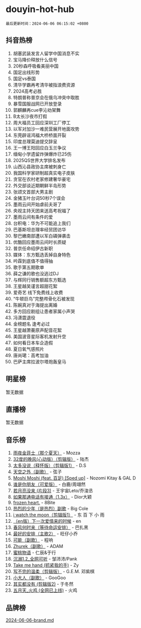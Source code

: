 # douyin-hot-hub

`最后更新时间：2024-06-06 06:15:02 +0800`

## 抖音热榜

1. 胡塞武装发言人留学中国消息不实
1. 宝马降价释放什么信号
1. 20秒森呼吸看美丽中国
1. 国足出线形势
1. 国足vs泰国
1. 清华学霸再考清华被指浪费资源
1. 2024高考必胜
1. 特朗普称普京会在俄乌冲突中取胜
1. 暴雪国服战网已开放登录
1. 郭麒麟再cue李沁劝架舞
1. B太长沙夜市打假
1. 周大福员工回应深圳工厂停工
1. 以军对加沙一难民营展开地面攻势
1. 东莞辟谣鸿福大桥桥面开裂
1. 印度总理莫迪提交辞呈
1. 王一博王阳回应白玉兰争议
1. 缅甸小学遗留炸弹爆炸已25伤
1. 2025QS世界大学排名发布
1. 山西沁县政协主席被刺身亡
1. 我国科学家研制超真实电子皮肤
1. 贪官在农村老家修建奢华豪宅
1. 外交部谈近期朝鲜半岛形势
1. 张颂文首部大男主剧
1. 金猪玉叶台词50秒7个误会
1. 墨雨云间开始虐前夫哥了
1. 央视主持天团来送高考祝福了
1. 墨雨云间有条件的爱
1. 台积电：华为不可能追上我们
1. 巴基斯坦总理率经贸团访华
1. 黎巴嫩南部遭以军白磷弹袭击
1. 优酷回应墨雨云间时长质疑
1. 普京任命绍伊古新职
1. 媒体：东方甄选丢掉自身特色
1. 吟霖到底值不值得抽
1. 歌手第五期歌单
1. 薛之谦的歌也没逃过DJ
1. 与辉同行销售额超东方甄选
1. 王星越吴谨言超甜花絮
1. 爱奇艺 线下免费线上收费
1. “牛顿巨鸟”完整颅骨化石被发现
1. 陈婉真对于海提出离婚
1. 多方回应剧组让患者家属小声哭
1. 冯潇霆退役
1. 金榜题名 逢考必过
1. 王星越萧蘅原声配音花絮
1. 美国波音星际客机发射升空
1. 如何看日本车企造假
1. 夏日氧气感照片
1. 唐尚珺：高考加油
1. 巴萨主席拉波尔塔炮轰皇马

## 明星榜

暂无数据

## 直播榜

暂无数据

## 音乐榜

1. [雨夜金菲士（那个夏天）](https://sf5-hl-cdn-tos.douyinstatic.com/obj/tos-cn-ve-2774/osPmPLDWQBBE2Z6bftCgYwkFaF4pEYEneXaZQs) - Mozza
1. [32度的晚风(心动版）（剪辑版）](https://sf5-hl-cdn-tos.douyinstatic.com/obj/tos-cn-ve-2774/owNyabsyWdzUulxhoJfK8IBXgp0UMQAHpvGh2B) - 陆杰
1. [太多没说（释怀版）（剪辑版1）](https://sf3-cdn-tos.douyinstatic.com/obj/tos-cn-ve-2774/oEbKIiDC0BA8CJOQHYA6aeCVYeHgckHdntZSDj) - D.S
1. [天空之外（副歌）](https://sf5-hl-cdn-tos.douyinstatic.com/obj/tos-cn-ve-2774/oAYn0BTp8jS8iSyZSHMUWAikyvAWI1c7aiJTr) - 弦子
1. [Moshi Moshi (feat. 百足) [Sped up]](https://sf5-hl-cdn-tos.douyinstatic.com/obj/tos-cn-ve-2774/ocCPFQcXJLeroaIdQLIGAoeeYM3OAUYGDguHXz) - Nozomi Kitay & GAL D
1. [谁是你朋友（可爱版）](https://sf5-hl-cdn-tos.douyinstatic.com/obj/tos-cn-ve-2774/owKjggBwGZexYCjVAIeEFURf1LJTjMDaK6AzKN) - 白鹿/周翊然
1. [若月亮没来 (片段3)](https://sf5-hl-cdn-tos.douyinstatic.com/obj/tos-cn-ve-2774/okfyEUsGW1B1ovJi5JiN9IjvAT2lMwA054GoEB) - 王宇宙Leto/乔浚丞
1. [如果那通电话有接通（1.3x）](https://sf5-hl-cdn-tos.douyinstatic.com/obj/tos-cn-ve-2774/ocJeJKhUhAJG8EYZiEFfGFAPkD3beMQ5mwDv1e) - Dior大颖
1. [frozen heart.](https://sf5-hl-cdn-tos.douyinstatic.com/obj/tos-cn-ve-2774/oIIWJfyjIACZA9zQMtnJ6hQQhFC4vhCupoRBsO) - 8Bite
1. [热烈的少年（是热烈）副歌](https://sf5-hl-cdn-tos.douyinstatic.com/obj/tos-cn-ve-2774/owVNI0CLDAUMtSz6TEYvfFBFL4UDFFhLfgK8fa) - Big Cole
1. [i watch the moon（剪辑版1）](https://sf5-hl-cdn-tos.douyinstatic.com/obj/tos-cn-ve-2774/o0I9mSChzHZANMJIEBfkCQzzg6N5WAcVtqft9P) - 东 百 下 小 雨
1. [（en版）下一次爱情来的时候](https://sf5-hl-cdn-tos.douyinstatic.com/obj/tos-cn-ve-2774/owZIscFWHUMFAbrAisiax4ioKVNAKH9jYvbBk) - en
1. [春风何时来（等待命运安排）](https://sf3-cdn-tos.douyinstatic.com/obj/tos-cn-ve-2774/oICBNbD3gelMfB4WgiD1KI2jQtXZE2FgHLwtsl) - 巴扎黑
1. [最好的安排（主歌2）](https://sf3-cdn-tos.douyinstatic.com/obj/tos-cn-ve-2774/oMMZX1DuHpMwgoDztBmZswgQnbCeeANZxBHkFY) - 旺仔小乔
1. [可能（副歌）](https://sf5-hl-cdn-tos.douyinstatic.com/obj/tos-cn-ve-2774/cde1731888894259b333569393c2fb51) - 程响
1. [Zhurek（副歌）](https://sf5-hl-cdn-tos.douyinstatic.com/obj/tos-cn-ve-2774/ooQm8FBZQDlf0btEYgVpCcSCQfrdJGBEKZYBGS) - ADAM
1. [蜜桃物语](https://sf3-cdn-tos.douyinstatic.com/obj/tos-cn-ve-2774/oIhOSCZtIACtYU4XQkngiW9kCBfVD1Fz9IYeqL) - 仁辰&于行
1. [沉溺1.2_全网可听](https://sf5-hl-cdn-tos.douyinstatic.com/obj/tos-cn-ve-2774/ok2QoiBqsWAX9McZmWiI9gAB0EzwD4Xj6yfmtH) - 邹沛沛/Pank
1. [Take me hand (抓紧我的手)](https://sf5-hl-cdn-tos.douyinstatic.com/obj/tos-cn-ve-2774/os8GB2fDQQmJZTmtomg0gHX5fBACiEgcFgEKYg) - Zy
1. [写不完的温柔（剪辑版）](https://sf5-hl-cdn-tos.douyinstatic.com/obj/tos-cn-ve-2774/oYBzzZQJ233GfwkemJJffAIWgeIYrjZfWhHTcG) - G.E.M. 邓紫棋
1. [小大人（副歌）](https://sf5-hl-cdn-tos.douyinstatic.com/obj/tos-cn-ve-2774/oIhaDwehWhLFsVIG7QIICLLazDNGJAGg5geeb4) - GooGoo
1. [其实都没有 (剪辑版2)](https://sf3-cdn-tos.douyinstatic.com/obj/tos-cn-ve-2774/oEBNQenHZtBhxYjGgUDQk0BCHTigQafgFlbQ7k) - 于冬然
1. [五月天_火鸡 (全网已上线)](https://sf5-hl-cdn-tos.douyinstatic.com/obj/tos-cn-ve-2774/oEtOMSQZstjlJ4nfBEgeqN29IbWjkmDBrFtF2C) - 火鸡

## 品牌榜

[2024-06-06-brand.md](2024-06-06-brand.md)
